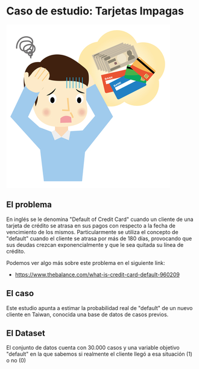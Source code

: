# Caso de estudio: Tarjetas Impagas

![](./images/credit.jpg)

## El problema

En inglés se le denomina "Default of Credit Card" cuando un cliente de una tarjeta de crédito se atrasa en sus pagos con respecto a la fecha de vencimiento de los mismos. Particularmente se utiliza el concepto de "default" cuando el cliente se atrasa por más de 180 días, provocando que sus deudas crezcan exponencialmente y que le sea quitada su línea de crédito.

Podemos ver algo más sobre este problema en el siguiente link:

- https://www.thebalance.com/what-is-credit-card-default-960209

## El caso

Este estudio apunta a estimar la probabilidad real de "default" de un nuevo cliente en Taiwan, conocida una base de datos de casos previos.

## El Dataset

El conjunto de datos cuenta con 30.000 casos y una variable objetivo "default" en la que sabemos si realmente el cliente llegó a esa situación (1) o no (0)

